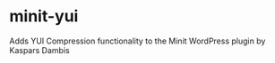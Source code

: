minit-yui
=========

Adds YUI Compression functionality to the Minit WordPress plugin by Kaspars Dambis
